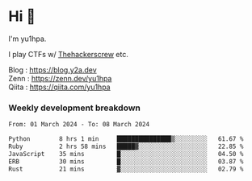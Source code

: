 # Hi 👋

I'm yu1hpa.

I play CTFs w/ [Thehackerscrew](https://www.thehackerscrew.team/) etc.

Blog : https://blog.y2a.dev  
Zenn : https://zenn.dev/yu1hpa  
Qiita : https://qiita.com/yu1hpa  

### Weekly development breakdown

<!--START_SECTION:waka-->

```txt
From: 01 March 2024 - To: 08 March 2024

Python        8 hrs 1 min     ███████████████▒░░░░░░░░░   61.67 %
Ruby          2 hrs 58 mins   █████▓░░░░░░░░░░░░░░░░░░░   22.85 %
JavaScript    35 mins         █░░░░░░░░░░░░░░░░░░░░░░░░   04.50 %
ERB           30 mins         █░░░░░░░░░░░░░░░░░░░░░░░░   03.87 %
Rust          21 mins         ▓░░░░░░░░░░░░░░░░░░░░░░░░   02.79 %
```

<!--END_SECTION:waka-->

